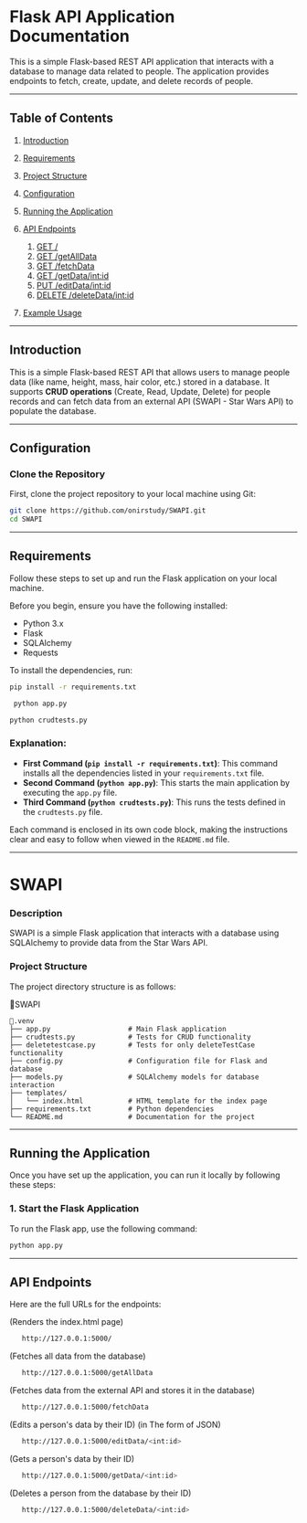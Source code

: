 # Flask API Application Documentation

This is a simple Flask-based REST API application that interacts with a database to manage data related to people. The application provides endpoints to fetch, create, update, and delete records of people.

---

## Table of Contents

1. [Introduction](#introduction)
2. [Requirements](#requirements)
3. [Project Structure](#project-structure)
4. [Configuration](#configuration)
5. [Running the Application](#running-the-application)
6. [API Endpoints](#api-endpoints)
   1. [GET /](#api-endpoints)
   2. [GET /getAllData](#api-endpoints)
   3. [GET /fetchData](#api-endpoints)
   4. [GET /getData/<int:id>](#api-endpoints)
   5. [PUT /editData/<int:id>](#api-endpoints)
   6. [DELETE /deleteData/<int:id>](#api-endpoints)

7. [Example Usage](#example-usage)


---

## Introduction

This is a simple Flask-based REST API that allows users to manage people data (like name, height, mass, hair color, etc.) stored in a database. It supports **CRUD operations** (Create, Read, Update, Delete) for people records and can fetch data from an external API (SWAPI - Star Wars API) to populate the database.

---

## Configuration

### Clone the Repository

First, clone the project repository to your local machine using Git:

```bash
git clone https://github.com/onirstudy/SWAPI.git
cd SWAPI
```

---
## Requirements

Follow these steps to set up and run the Flask application on your local machine.

Before you begin, ensure you have the following installed:

- Python 3.x
- Flask
- SQLAlchemy
- Requests

To install the dependencies, run:

```bash
pip install -r requirements.txt
```

```bash
 python app.py
```

```bash
python crudtests.py
```

### Explanation:
- **First Command (`pip install -r requirements.txt`)**: This command installs all the dependencies listed in your `requirements.txt` file.
- **Second Command (`python app.py`)**: This starts the main application by executing the `app.py` file.
- **Third Command (`python crudtests.py`)**: This runs the tests defined in the `crudtests.py` file.

Each command is enclosed in its own code block, making the instructions clear and easy to follow when viewed in the `README.md` file.

---
# SWAPI

### Description

SWAPI is a simple Flask application that interacts with a database using SQLAlchemy to provide data from the Star Wars API.

### Project Structure

The project directory structure is as follows:


📁SWAPI

    📁.venv
    ├── app.py                   # Main Flask application
    ├── crudtests.py             # Tests for CRUD functionality
    ├── deletetestcase.py        # Tests for only deleteTestCase functionality
    ├── config.py                # Configuration file for Flask and database
    ├── models.py                # SQLAlchemy models for database interaction
    ├── templates/
    │   └── index.html           # HTML template for the index page
    ├── requirements.txt         # Python dependencies
    └── README.md                # Documentation for the project

---

## Running the Application

Once you have set up the application, you can run it locally by following these steps:

### 1. Start the Flask Application

To run the Flask app, use the following command:

```bash
python app.py
```

---

##  API Endpoints

Here are the full URLs for the endpoints:

(Renders the index.html page)
```bash
   http://127.0.0.1:5000/
```
   (Fetches all data from the database)
```bash
   http://127.0.0.1:5000/getAllData
```
   (Fetches data from the external API and stores it in the database)
```bash
   http://127.0.0.1:5000/fetchData
```
 (Edits a person's data by their ID) (in The form of JSON)
```bash
   http://127.0.0.1:5000/editData/<int:id>
```
   (Gets a person's data by their ID) 
```bash
   http://127.0.0.1:5000/getData/<int:id>
```
  (Deletes a person from the database by their ID)
```bash
   http://127.0.0.1:5000/deleteData/<int:id>
```

